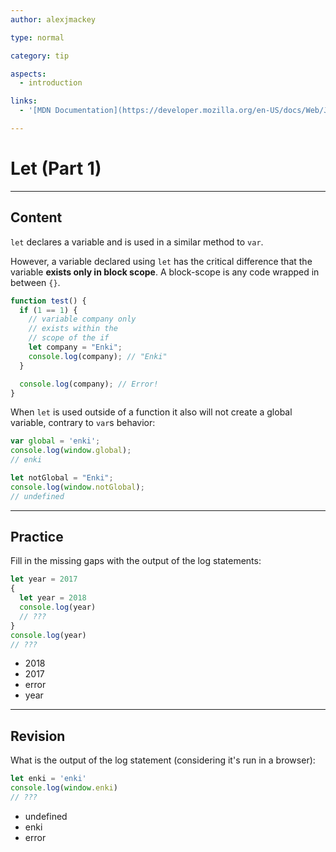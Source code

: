```yaml
---
author: alexjmackey

type: normal

category: tip

aspects:
  - introduction

links:
  - '[MDN Documentation](https://developer.mozilla.org/en-US/docs/Web/JavaScript/Reference/Statements/let){documentation}'

---
```

# Let (Part 1)

---
## Content

`let` declares a variable and is used in a similar method to `var`.

However, a variable declared using `let` has the critical difference that the variable **exists only in block scope**. A block-scope is any code wrapped in between `{}`.

```javascript
function test() {
  if (1 == 1) {
    // variable company only
    // exists within the
    // scope of the if
    let company = "Enki";
    console.log(company); // "Enki"
  }

  console.log(company); // Error!
}
```

When `let` is used outside of a function it also will not create a global variable, contrary to `var`s behavior:

```javascript
var global = 'enki';
console.log(window.global);
// enki

let notGlobal = "Enki";
console.log(window.notGlobal);
// undefined
```

---
## Practice

Fill in the missing gaps with the output of the log statements:

```javascript
let year = 2017
{
  let year = 2018
  console.log(year)
  // ???
}
console.log(year)
// ???
```

* 2018
* 2017
* error
* year

---
## Revision

What is the output of the log statement (considering it's run in a browser):

```javascript
let enki = 'enki'
console.log(window.enki)
// ???
```

* undefined
* enki
* error
